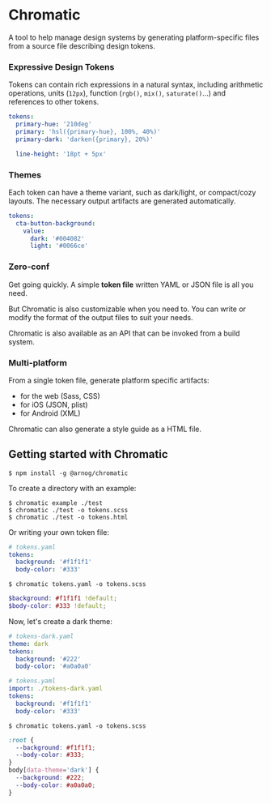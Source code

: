 # Chromatic

A tool to help manage design systems by generating platform-specific files from
a source file describing design tokens.

### Expressive Design Tokens

Tokens can contain rich expressions in a natural syntax, including arithmetic
operations, units (`12px`), function (`rgb()`, `mix()`, `saturate()`...) and
references to other tokens.

```yaml
tokens:
  primary-hue: '210deg'
  primary: 'hsl({primary-hue}, 100%, 40%)'
  primary-dark: 'darken({primary}, 20%)'

  line-height: '18pt + 5px'
```

### Themes

Each token can have a theme variant, such as dark/light, or compact/cozy
layouts. The necessary output artifacts are generated automatically.

```yaml
tokens:
  cta-button-background:
    value:
      dark: '#004082'
      light: '#0066ce'
```

### Zero-conf

Get going quickly. A simple **token file** written YAML or JSON file is all you
need.

But Chromatic is also customizable when you need to. You can write or modify the
format of the output files to suit your needs.

Chromatic is also available as an API that can be invoked from a build system.

### Multi-platform

From a single token file, generate platform specific artifacts:

- for the web (Sass, CSS)
- for iOS (JSON, plist)
- for Android (XML)

Chromatic can also generate a style guide as a HTML file.

## Getting started with Chromatic

```shell
$ npm install -g @arnog/chromatic
```

To create a directory with an example:

```shell
$ chromatic example ./test
$ chromatic ./test -o tokens.scss
$ chromatic ./test -o tokens.html
```

Or writing your own token file:

```yaml
# tokens.yaml
tokens:
  background: '#f1f1f1'
  body-color: '#333'
```

```shell
$ chromatic tokens.yaml -o tokens.scss
```

```scss
$background: #f1f1f1 !default;
$body-color: #333 !default;
```

Now, let's create a dark theme:

```yaml
# tokens-dark.yaml
theme: dark
tokens:
  background: '#222'
  body-color: '#a0a0a0'
```

```yaml
# tokens.yaml
import: ./tokens-dark.yaml
tokens:
  background: '#f1f1f1'
  body-color: '#333'
```

```shell
$ chromatic tokens.yaml -o tokens.scss
```

```css
:root {
  --background: #f1f1f1;
  --body-color: #333;
}
body[data-theme='dark'] {
  --background: #222;
  --body-color: #a0a0a0;
}
```

